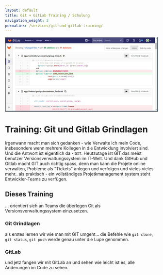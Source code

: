 ```yaml
---
layout: default
title: Git + GitLab Training / Schulung
navigation_weight: 2
permalink: /services/git-und-gitlab-training/
---
```


<div class="section">
    <div class="container">

![gitlab-git](/assets/images/train/git-gitlab.png)

# Training: Git und Gitlab Grindlagen

Irgenwann macht man sich gedanken - wie Verwalte ich mein Code, insbesondere wenn mehrere Kollegen in die Entwicklung involviert sind.
Und die Antwort ist eigentlich da - `GIT`. Heutzutage ist GIT das meist benutzer Versionsverwaltungssystem im IT-Welt. Und dank GitHub und Gitlab macht
GIT auch richtig spass, denn man kann die Projete online verwalten, Probleme als "Tickets" anlegen und verfolgen und vieles vieles mehr.. als praktisch - ein vollständiges Projetkmanagement system steht Entwickler-Teams zu verfügen.

## Dieses Training

... orientiert sich an Teams die überlegen Git als Versionsverwaltungssystem einzusetzen.

### Git Grindlagen

als erstes lernen wir wie man mit GIT umgeht... die Befehle wie `git clone`, `git status`, `git push` werde genau unter die Lupe genommen.

### GitLab

und jetz fangen wir mit GitLab an und sehen wie leicht ist es, alle Änderungen im Code zu sehen.

</div></div>
